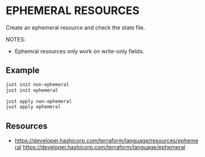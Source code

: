 # EPHEMERAL RESOURCES

Create an ephemeral resource and check the state file.  

NOTES:

* Ephemral resources only work on write-only fields.  

## Example

```sh
just init non-ephemeral 
just init ephemeral 

just apply non-ephemeral 
just apply ephemeral 
```

## Resources

* https://developer.hashicorp.com/terraform/language/resources/ephemeral
https://developer.hashicorp.com/terraform/language/ephemeral